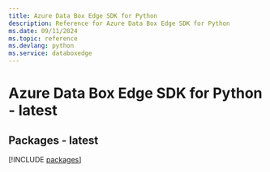 ```yaml
---
title: Azure Data Box Edge SDK for Python
description: Reference for Azure Data Box Edge SDK for Python
ms.date: 09/11/2024
ms.topic: reference
ms.devlang: python
ms.service: databoxedge
---
```

# Azure Data Box Edge SDK for Python - latest
## Packages - latest
[!INCLUDE [packages](data-box-edge-index.md)]
